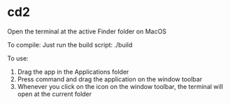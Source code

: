 # cd2
Open the terminal at the active Finder folder on MacOS

To compile:
Just run the build script: ./build

To use: 
1) Drag the app in the Applications folder
2) Press command and drag the application on the window toolbar
3) Whenever you click on the icon on the window toolbar, the terminal will open at the current folder

